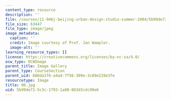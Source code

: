 ```yaml
---
content_type: resource
description: ''
file: /courses/11-946j-beijing-urban-design-studio-summer-2004/5b99de725c3c17931a80083d3cdc99e6_06.jpg
file_size: 63447
file_type: image/jpeg
image_metadata:
  caption: ''
  credit: Image courtesy of Prof. Jan Wampler.
  image-alt: ''
learning_resource_types: []
license: https://creativecommons.org/licenses/by-nc-sa/4.0/
ocw_type: OCWImage
parent_title: Image Gallery
parent_type: CourseSection
parent_uid: 686da1f6-a4ad-7f56-399e-3c89e219e3fe
resourcetype: Image
title: 06.jpg
uid: 5b99de72-5c3c-1793-1a80-083d3cdc99e6
---
```

